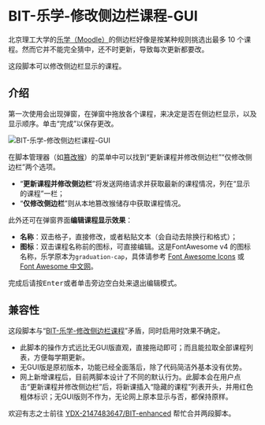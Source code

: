 # BIT-乐学-修改侧边栏课程-GUI

北京理工大学的[乐学（Moodle）](https://lexue.bit.edu.cn/)的侧边栏好像是按某种规则挑选出最多 10 个课程。然而它并不能完全猜中，还不时更新，导致每次更新都要改。

这段脚本可以修改侧边栏显示的课程。

## 介绍

第一次使用会出现弹窗，在弹窗中拖放各个课程，来决定是否在侧边栏显示，以及显示顺序。单击“完成”以保存更改。

![BIT-乐学-修改侧边栏课程-GUI](https://github.com/user-attachments/assets/8a7b1710-a3eb-4353-906c-600e8cbef5b0)

在脚本管理器（如[篡改猴](https://www.tampermonkey.net/)）的菜单中可以找到“更新课程并修改侧边栏”“仅修改侧边栏”两个选项。

- “**更新课程并修改侧边栏**”将发送网络请求并获取最新的课程情况，列在“显示的课程”一栏；
- “**仅修改侧边栏**”则从本地篡改猴储存中获取课程情况。

此外还可在弹窗界面**编辑课程显示效果**：

- **名称**：双击格子，直接修改，或者粘贴文本（会自动去除换行和格式）；
- **图标**：双击课程名称前的图标，可直接编辑。这是FontAwesome v4 的图标名称，乐学原本为`graduation-cap`，具体请参考 [Font Awesome Icons](https://fontawesome.com/v4/icons/) 或 [Font Awesome 中文网](https://fontawesome.com.cn/v4/icons)。

完成后请按<kbd>Enter</kbd>或者单击旁边空白处来退出编辑模式。

## 兼容性

这段脚本与“[BIT-乐学-修改侧边栏课程](https://greasyfork.org/scripts/470832)”矛盾，同时启用时效果不确定。

- 此脚本的操作方式远比无GUI版直观，直接拖动即可；而且能拉取全部课程列表，方便每学期更新。
- 无GUI版是原初版本，功能已经全面落后，除了代码简洁外基本没有优势。
- 网上新增课程后，目前两脚本设计了不同的默认行为。此脚本会在用户点击“更新课程并修改侧边栏”后，将新课插入“隐藏的课程”列表开头，并用红色粗体标识；无GUI版则不作为，无论网上原本显示与否，都保持原样。

欢迎有志之士前往 [YDX-2147483647/BIT-enhanced](https://github.com/YDX-2147483647/BIT-enhanced) 帮忙合并两段脚本。
